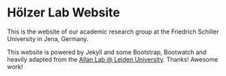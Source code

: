 # Hölzer Lab Website

This is the website of our academic research group at the Friedrich Schiller University in Jena, Germany.

This website is powered by Jekyll and some Bootstrap, Bootwatch and heavily adapted from the [Allan Lab @ Leiden University](http://www.allanlab.org). Thanks! Awesome work! 

